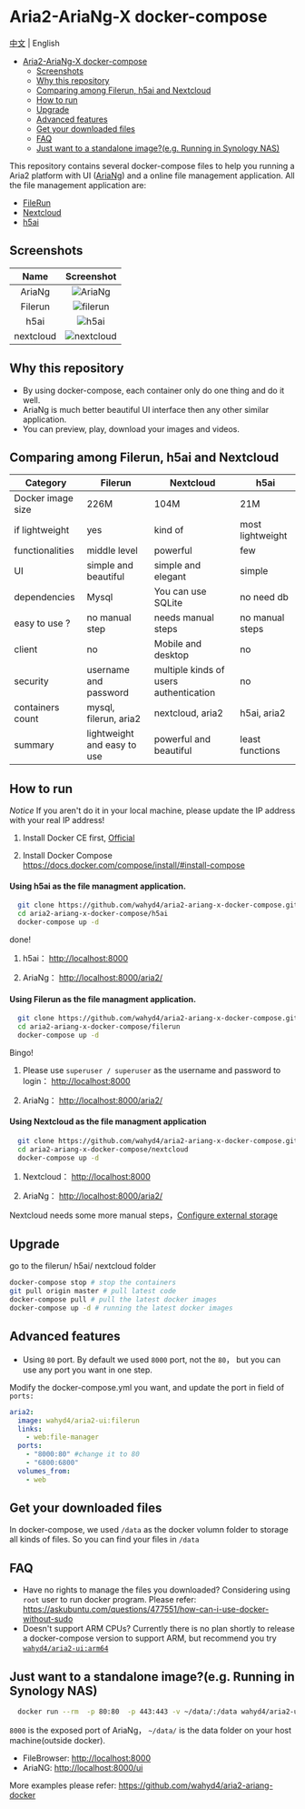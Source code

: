 # Aria2-AriaNg-X docker-compose

[中文](https://github.com/wahyd4/aria2-ariang-x-docker-compose/blob/master/README.md) | English

<!-- TOC -->

- [Aria2-AriaNg-X docker-compose](#Aria2-AriaNg-X-docker-compose)
  - [Screenshots](#Screenshots)
  - [Why this repository](#Why-this-repository)
  - [Comparing among Filerun, h5ai and Nextcloud](#Comparing-among-Filerun-h5ai-and-Nextcloud)
  - [How to run](#How-to-run)
  - [Upgrade](#Upgrade)
  - [Advanced features](#Advanced-features)
  - [Get your downloaded files](#Get-your-downloaded-files)
  - [FAQ](#FAQ)
  - [Just want to a standalone image?(e.g. Running in Synology NAS)](#Just-want-to-a-standalone-imageeg-Running-in-Synology-NAS)

<!-- /TOC -->

This repository contains several docker-compose files to help you running a Aria2 platform with UI ([AriaNg](https://github.com/mayswind/AriaNg)) and a online file management application. All the file management application are:
  * [FileRun](https://www.filerun.com/)
  * [Nextcloud](https://nextcloud.com/)
  * [h5ai](https://larsjung.de/h5ai/)

## Screenshots
Name|Screenshot
:----: | :---:
 AriaNg|![AriaNg](https://raw.githubusercontent.com/wahyd4/aria2-ariang-x-docker-compose/master/images/ariang.png)
 Filerun|![filerun](https://raw.githubusercontent.com/wahyd4/aria2-ariang-x-docker-compose/master/images/filerun.jpg)
 h5ai|![h5ai](https://raw.githubusercontent.com/wahyd4/aria2-ariang-x-docker-compose/master/images/h5ai.png)
nextcloud|![nextcloud](https://raw.githubusercontent.com/wahyd4/aria2-ariang-x-docker-compose/master/images/nextcloud.png)

## Why this repository
  * By using docker-compose, each container only do one thing and do it well.
  * AriaNg is much better beautiful UI interface then any other similar application.
  * You can preview, play, download your images and videos.


## Comparing among Filerun, h5ai and Nextcloud

|Category | Filerun | Nextcloud | h5ai|
|---- | --- | --- | --- |
|Docker image size| 226M | 104M | 21M |
|if lightweight| yes | kind of | most lightweight |
|functionalities| middle level | powerful | few |
|UI| simple and beautiful | simple and elegant | simple |
|dependencies| Mysql | You can use SQLite | no need db |
|easy to use ?|no manual step|needs manual steps| no manual steps |
|client |no |Mobile and desktop| no|
|security|username and password|multiple kinds of users authentication| no|
|containers count|mysql, filerun, aria2|nextcloud, aria2| h5ai, aria2 |
|summary|lightweight and easy to use|powerful and beautiful| least functions|


## How to run
  *Notice* If you aren't do it in your local machine, please update the IP address with your real IP address!

  1. Install Docker CE first, [Official](https://docs.docker.com/engine/installation/linux/docker-ce/ubuntu/)

  2. Install Docker Compose <https://docs.docker.com/compose/install/#install-compose>
  #### Using **h5ai** as the file managment application.
  ```bash
    git clone https://github.com/wahyd4/aria2-ariang-x-docker-compose.git
    cd aria2-ariang-x-docker-compose/h5ai
    docker-compose up -d
  ```
  done!

  1. h5ai： <http://localhost:8000>

  2. AriaNg： <http://localhost:8000/aria2/>
  ####  Using **Filerun** as the file managment application.
  ```bash
    git clone https://github.com/wahyd4/aria2-ariang-x-docker-compose.git
    cd aria2-ariang-x-docker-compose/filerun
    docker-compose up -d
  ```
  Bingo!

  1. Please use `superuser / superuser` as the username and password to login： <http://localhost:8000>

  2. AriaNg： <http://localhost:8000/aria2/>

  #### Using **Nextcloud** as the file managment application
  ```bash
    git clone https://github.com/wahyd4/aria2-ariang-x-docker-compose.git
    cd aria2-ariang-x-docker-compose/nextcloud
    docker-compose up -d
  ```
  1. Nextcloud： <http://localhost:8000>

  2. AriaNg： <http://localhost:8000/aria2/>

  Nextcloud needs some more manual steps，[Configure external storage](https://github.com/wahyd4/aria2-ariang-x-docker-compose/tree/master/nextcloud#nextcloud-配置-external-storage)

## Upgrade
  go to the filerun/ h5ai/ nextcloud folder
  ```bash
  docker-compose stop # stop the containers
  git pull origin master # pull latest code
  docker-compose pull # pull the latest docker images
  docker-compose up -d # running the latest docker images
  ```

## Advanced features
  * Using `80` port. By default we used `8000`  port, not the `80`， but you can use any port you want in one step.

  Modify the docker-compose.yml you want, and update the port in field of `ports:`

  ```yaml
  aria2:
    image: wahyd4/aria2-ui:filerun
    links:
      - web:file-manager
    ports:
      - "8000:80" #change it to 80
      - "6800:6800"
    volumes_from:
      - web
  ```

## Get your downloaded files
  In docker-compose, we used `/data` as the docker volumn folder to storage all kinds of files. So you can find your files in `/data`

## FAQ

  * Have no rights to manage the files you downloaded? Considering using `root` user to run docker program. Please refer: <https://askubuntu.com/questions/477551/how-can-i-use-docker-without-sudo>
  * Doesn't support ARM CPUs? Currently there is no plan shortly to release a docker-compose version to support ARM, but recommend you try [`wahyd4/aria2-ui:arm64`](https://github.com/wahyd4/aria2-ariang-docker)
## Just want to a standalone image?(e.g. Running in Synology NAS)
  ```bash
    docker run --rm  -p 80:80  -p 443:443 -v ~/data/:/data wahyd4/aria2-ui
  ```
  `8000` is the exposed port of AriaNg， `~/data/` is the data folder on your host machine(outside docker).

  * FileBrowser: <http://localhost:8000>
  * AriaNG: <http://localhost:8000/ui>

  More examples please refer: <https://github.com/wahyd4/aria2-ariang-docker>
